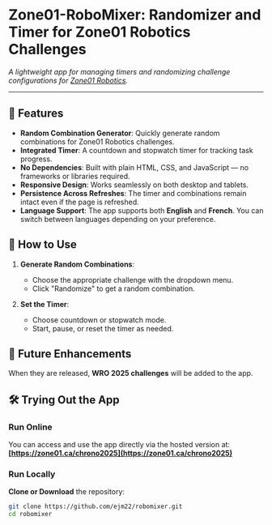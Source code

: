 # Zone01-RoboMixer: Randomizer and Timer for Zone01 Robotics Challenges

_A lightweight app for managing timers and randomizing challenge configurations for [Zone01 Robotics](https://www.zone01.ca/index.php/en-ca/pages/zone01-2025-challenges)._

---

## 🚀 Features

- **Random Combination Generator**: Quickly generate random combinations for Zone01 Robotics challenges.
- **Integrated Timer**: A countdown and stopwatch timer for tracking task progress.  
- **No Dependencies**: Built with plain HTML, CSS, and JavaScript — no frameworks or libraries required.  
- **Responsive Design**: Works seamlessly on both desktop and tablets.
- **Persistence Across Refreshes**: The timer and combinations remain intact even if the page is refreshed. 
- **Language Support**: The app supports both **English** and **French**. You can switch between languages depending on your preference.
  


## 🔧 How to Use

1. **Generate Random Combinations**:
   - Choose the appropriate challenge with the dropdown menu.
   - Click "Randomize" to get a random combination.  

2. **Set the Timer**:
   - Choose countdown or stopwatch mode.
   - Start, pause, or reset the timer as needed.

     

## 🚧 Future Enhancements

When they are released, **WRO 2025 challenges** will be added to the app.



## 🛠️ Trying Out the App

### Run Online
You can access and use the app directly via the hosted version at:  
**[https://zone01.ca/chrono2025](https://zone01.ca/chrono2025)**

### Run Locally
**Clone or Download** the repository:
```bash
git clone https://github.com/ejm22/robomixer.git
cd robomixer
```
